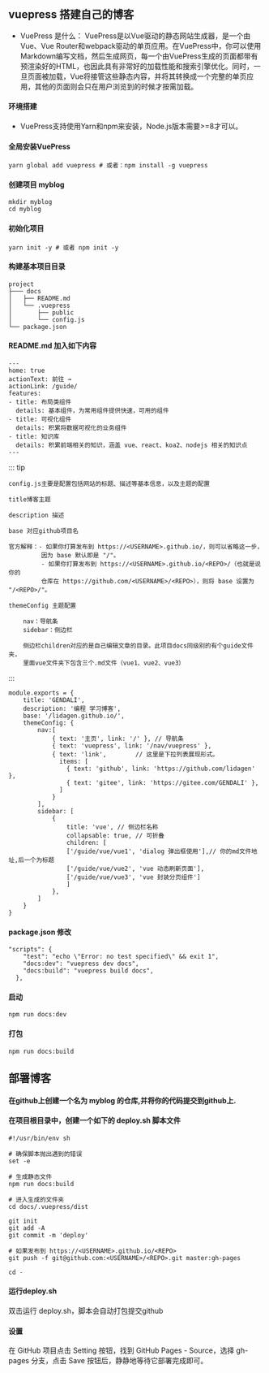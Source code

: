## vuepress 搭建自己的博客

+ VuePress 是什么：
  VuePress是以Vue驱动的静态网站生成器，是一个由Vue、Vue Router和webpack驱动的单页应用。在VuePress中，你可以使用Markdown编写文档，然后生成网页，每一个由VuePress生成的页面都带有预渲染好的HTML，也因此具有非常好的加载性能和搜索引擎优化。同时，一旦页面被加载，Vue将接管这些静态内容，并将其转换成一个完整的单页应用，其他的页面则会只在用户浏览到的时候才按需加载。


#### 环境搭建
+ VuePress支持使用Yarn和npm来安装，Node.js版本需要>=8才可以。  
#### 全局安装VuePress
````
yarn global add vuepress # 或者：npm install -g vuepress
````

#### 创建项目 myblog
````
mkdir myblog
cd myblog
````

#### 初始化项目
````
yarn init -y # 或者 npm init -y
````


#### 构建基本项目目录
````
project
├─── docs
│   ├── README.md
│   └── .vuepress
│       ├── public
│       └── config.js
└── package.json
````

#### README.md 加入如下内容
````
---
home: true
actionText: 前往 →
actionLink: /guide/
features:
- title: 布局类组件
  details: 基本组件，为常用组件提供快速，可用的组件
- title: 可视化组件
  details: 积累将数据可视化的业务组件
- title: 知识库
  details: 积累前端相关的知识，涵盖 vue、react、koa2、nodejs 相关的知识点
---
````

::: tip

    config.js主要是配置包括网站的标题、描述等基本信息，以及主题的配置

    title博客主题

    description 描述

    base 对应github项目名
    
    官方解释：- 如果你打算发布到 https://<USERNAME>.github.io/，则可以省略这一步，
             因为 base 默认即是 "/"。
             - 如果你打算发布到 https://<USERNAME>.github.io/<REPO>/（也就是说你的
             仓库在 https://github.com/<USERNAME>/<REPO>），则将 base 设置为 "/<REPO>/"。    

    themeConfig 主题配置

        nav：导航条
        sidebar：侧边栏

        侧边栏children对应的是自己编辑文章的目录。此项目docs同级别的有个guide文件夹，
        里面vue文件夹下包含三个.md文件（vue1、vue2、vue3）
:::

```` JS{4}
module.exports = {
    title: 'GENDALI',
    description: '编程 学习博客',
    base: '/lidagen.github.io/',
    themeConfig: {
        nav:[
            { text: '主页', link: '/' }, // 导航条
            { text: 'vuepress', link: '/nav/vuepress' },
            { text: 'link',        // 这里是下拉列表展现形式。
              items: [
                { text: 'github', link: 'https://github.com/lidagen' },
                { text: 'gitee', link: 'https://gitee.com/GENDALI' },
              ]
            }
        ],
        sidebar: [
            {
                title: 'vue', // 侧边栏名称
                collapsable: true, // 可折叠
                children: [
                ['/guide/vue/vue1', 'dialog 弹出框使用'],// 你的md文件地址,后一个为标题
                ['/guide/vue/vue2', 'vue 动态刷新页面'],
                ['/guide/vue/vue3', 'vue 封装分页组件']
                ]
            },
        ]
    }
}
````



#### package.json 修改
```` js{4}
"scripts": {
    "test": "echo \"Error: no test specified\" && exit 1",
    "docs:dev": "vuepress dev docs",
    "docs:build": "vuepress build docs",
  },
````

#### 启动
`````
npm run docs:dev
`````
#### 打包
````
npm run docs:build
````


## 部署博客

#### 在github上创建一个名为 myblog 的仓库,并将你的代码提交到github上.
#### 在项目根目录中，创建一个如下的 deploy.sh 脚本文件
````
#!/usr/bin/env sh

# 确保脚本抛出遇到的错误
set -e

# 生成静态文件
npm run docs:build

# 进入生成的文件夹
cd docs/.vuepress/dist

git init
git add -A
git commit -m 'deploy'

# 如果发布到 https://<USERNAME>.github.io/<REPO>
git push -f git@github.com:<USERNAME>/<REPO>.git master:gh-pages

cd -
````
#### 运行deploy.sh

双击运行 deploy.sh，脚本会自动打包提交github

#### 设置
在 GitHub 项目点击 Setting 按钮，找到 GitHub Pages - Source，选择 gh-pages 分支，点击 Save 按钮后，静静地等待它部署完成即可。


